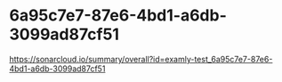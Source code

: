 # 6a95c7e7-87e6-4bd1-a6db-3099ad87cf51
https://sonarcloud.io/summary/overall?id=examly-test_6a95c7e7-87e6-4bd1-a6db-3099ad87cf51
